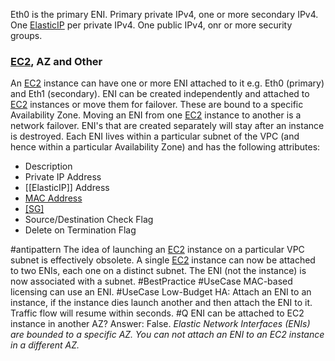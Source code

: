 Eth0 is the primary ENI. Primary private IPv4, one or more secondary IPv4. One [ElasticIP](ElasticIP.md) per private IPv4. One public IPv4, onr or more security groups.
### [EC2](EC2.md), AZ and Other
An [EC2](EC2.md) instance can have one or more ENI attached to it e.g. Eth0 (primary) and Eth1 (secondary).
ENI can be created independently and attached to [EC2](EC2.md) instances or move them for failover. These are bound to a specific Availability Zone. 
Moving an ENI from one [EC2](EC2.md) instance to another is a network failover.
ENI's that are created separately will stay after an instance is destroyed.
Each ENI lives within a particular subnet of the VPC (and hence within a particular Availability Zone) and has the following attributes:

-   Description
-   Private IP Address
-   [[ElasticIP]] Address
-   [MAC Address](http://en.wikipedia.org/wiki/MAC_address)
-   [[SG]](s)
-   Source/Destination Check Flag
-   Delete on Termination Flag

#antipattern The idea of launching an [EC2](EC2.md) instance on a particular VPC subnet is effectively obsolete. A single [EC2](EC2.md) instance can now be attached to two ENIs, each one on a distinct subnet. The ENI (not the instance) is now associated with a subnet. #BestPractice 
#UseCase MAC-based licensing can use an ENI. 
#UseCase Low-Budget HA: Attach an ENI to an instance, if the instance dies launch another and then attach the ENI to it. Traffic flow will resume within seconds. 
#Q ENI can be attached to EC2 instance in another AZ?
Answer: False.
*Elastic Network Interfaces (ENIs) are bounded to a specific AZ. You can not attach an ENI to an EC2 instance in a different AZ.*
